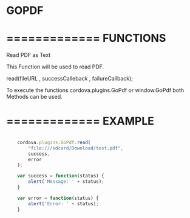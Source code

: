 GOPDF 
=============

=============
FUNCTIONS
=============

Read PDF as Text

This Function will be used to read PDF.

read(fileURL , successCalleback , failureCallback);

To execute the functions cordova.plugins.GoPdf or window.GoPdf both Methods can be used.

=============
EXAMPLE
=============
```javascript

    cordova.plugins.GoPdf.read(
        "file:///sdcard/Download/test.pdf", 
        success,
        error
    );

    var success = function(status) {
        alert('Message: ' + status);
    }

    var error = function(status) {
        alert('Error: ' + status);
    }

```